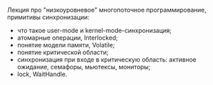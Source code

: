 Лекция про "низкоуровневое" многопоточное программирование, примитивы синхронизации:

- что такое user-mode и kernel-mode-синхронизация;
- атомарные операции, Interlocked;
- понятие модели памяти, Volatile;
- понятие критической области;
- синхронизация при входе в критическую область: активное ожидание, семафоры, мьютексы, мониторы;
- lock, WaitHandle.